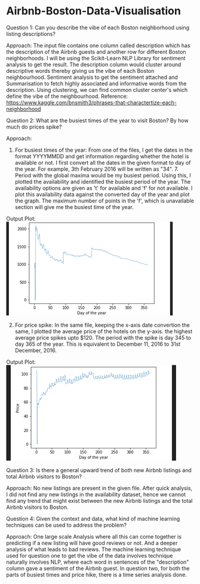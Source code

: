 # Airbnb-Boston-Data-Visualisation

Question 1:
Can you describe the vibe of each Boston neighborhood using listing descriptions?

Approach:
The input file contains one column called description which has the description of the Airbnb guests and another row for different Boston neighborhoods. I will be using the Scikit-Learn NLP Library for sentiment analysis to get the result. The description column would cluster around descriptive words thereby giving us the vibe of each Boston neighbourhood. Sentiment analysis to get the sentiment attached and Summarisation to fetch highly associated and informative words from the description. Using clustering, we can find common cluster center's which define the vibe of the neighbourhood.
Reference: https://www.kaggle.com/bnsmith3/phrases-that-charactertize-each-neighborhood 


Question 2:
What are the busiest times of the year to visit Boston? By how much do prices spike?

Approach:
1) For busiest times of the year: 
From one of the files, I get the dates in the format YYYYMMDD and get information regarding whether the hotel is available or not. I first convert all the dates in the given format to day of the year. For example, 3th February 2016 will be written as "34". 7. Period with the global maxima would be my busiest period. Using this, I plotted the availability and identified the busiest period of the year. The availability options are given as 't' for available and 'f' for not available. I plot this availability data against the converted day of the year and plot the graph. The maximum number of points in the 'f', which is unavailable section will give me the busiest time of the year. 

Output Plot:
![](Availability.png)


2) For price spike:
In the same file, keeping the x-axis date convertion the same, I plotted the average price of the hotels on the y-axis. the highest average price spikes upto $120. The period with the spike is day 345 to day 365 of the year. This is equivalent to December 11, 2016 to 31st December, 2016. 

Output Plot:
![](Prices.png)


Question 3:
Is there a general upward trend of both new Airbnb listings and total Airbnb visitors to Boston?

Approach: No new listings are present in the given file. After quick analysis, I did not find any new listings in the availability dataset, hence we cannot find any trend that might exist between the new Airbnb listings and the total Airbnb visitors to Boston.


Question 4:
Given the context and data, what kind of machine learning techniques can be used to address the problem?

Approach: One large scale Analysis where all this can come together is predicting if a new listing will have good reviews or not. And a deeper analysis of what leads to bad reviews. The machine learning technique used for question one to get the vibe of the data involves technique naturally involves NLP, where each word in sentences of the "description" column gave a sentiment of the Airbnb guest. In question two, for both the parts of busiest times and price hike, there is a time series analysis done. 


